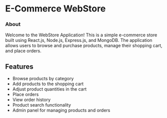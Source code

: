 
# E-Commerce WebStore
### About

Welcome to the WebStore Application! This is a simple e-commerce store built using React.js, Node.js, Express.js, and MongoDB. The application allows users to browse and purchase products, manage their shopping cart, and place orders.



## Features

- Browse products by category
- Add products to the shopping cart
- Adjust product quantities in the cart
- Place orders
- View order history
- Product search functionality
- Admin panel for managing products and orders

